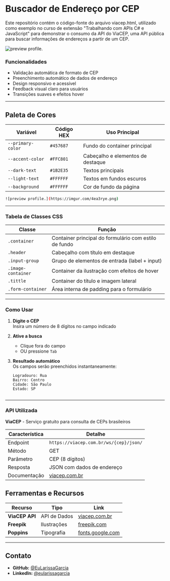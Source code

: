 # Buscador de Endereço por CEP  

Este repositório contém o código-fonte do arquivo viacep.html, utilizado como exemplo no curso de extensão "Trabalhando com APIs C# e JavaScript" para demonstrar o consumo da API do ViaCEP, uma API pública para buscar informações de endereços a partir de um CEP.

![preview profile.](https://imgur.com/WoxgXSn.png)


### Funcionalidades  
- Validação automática de formato de CEP  
- Preenchimento automático de dados de endereço  
- Design responsivo e acessível  
- Feedback visual claro para usuários  
- Transições suaves e efeitos hover  



---

##  Paleta de Cores

| Variável            | Código HEX   | Uso Principal                     |
|---------------------|--------------|-----------------------------------|
| `--primary-color`   | `#457687`    | Fundo do container principal     |
| `--accent-color`    | `#FFC801`    | Cabeçalho e elementos de destaque|
| `--dark-text`       | `#1B2E35`    | Textos principais                |
| `--light-text`      | `#FFFFFF`    | Textos em fundos escuros         |
| `--background`      | `#FFFFFF`    | Cor de fundo da página           |

```sh
![preview profile.](https://imgur.com/4ea3rye.png)
```


---
###  Tabela de Classes CSS  

| Classe               | Função                                                                |  
|----------------------|----------------------------------------------------------------------|  
| `.container`         | Container principal do formulário com estilo de fundo                |  
| `.header`            | Cabeçalho com título em destaque                                     |  
| `.input-group`       | Grupo de elementos de entrada (label + input)                        |  
| `.image-container`   | Container da ilustração com efeitos de hover                         |  
| `.tittle`            | Container do título e imagem lateral                                |  
| `.form-container`    | Área interna de padding para o formulário                           |  

---
###  Como Usar

1. **Digite o CEP**  
   Insira um número de 8 dígitos no campo indicado  

2. **Ative a busca**  
   - Clique fora do campo  
   - OU pressione ` Tab `  

3. **Resultado automático**  
   Os campos serão preenchidos instantaneamente:  
   ```plaintext
   Logradouro: Rua 
   Bairro: Centro  
   Cidade: São Paulo  
   Estado: SP


---
### API Utilizada  

**ViaCEP** - Serviço gratuito para consulta de CEPs brasileiros  

| Característica      | Detalhe                                                             |  
|---------------------|---------------------------------------------------------------------|  
| Endpoint            | `https://viacep.com.br/ws/{cep}/json/`                             |  
| Método              | GET                                                                |  
| Parâmetro           | CEP (8 dígitos)                                                    |  
| Resposta            | JSON com dados de endereço                                         |  
| Documentação        | [viacep.com.br](https://viacep.com.br)                             |  


## Ferramentas e Recursos

| Recurso              | Tipo          | Link                                                                 |
|----------------------|---------------|---------------------------------------------------------------------|
| **ViaCEP API**       | API de Dados  | [viacep.com.br](https://viacep.com.br)                             |
| **Freepik**          | Ilustrações   | [freepik.com](https://www.freepik.com)                             |
| **Poppins**          | Tipografia    | [fonts.google.com](https://fonts.google.com/specimen/Poppins)      |

---
## Contato
- **GitHub:** [@EuLarissaGarcia](https://github.com/EuLarissaGarcia)
- **LinkedIn:** [@eularissagarcia](https://www.linkedin.com/in/eularissagarcia)


